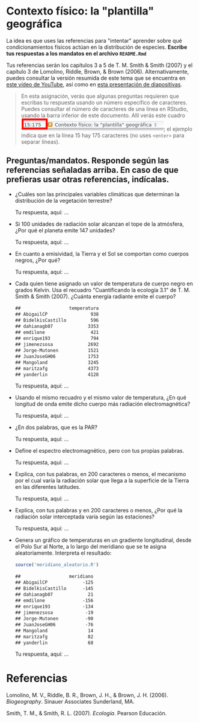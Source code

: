 
<!-- Este .md fue generado a partir del .Rmd homónimo. Edítese el .Rmd -->
Contexto físico: la "plantilla" geográfica
==========================================

La idea es que uses las referencias para "intentar" aprender sobre qué condicionamientos físicos actúan en la distribución de especies. **Escribe tus respuestas a los mandatos en el archivo `README.Rmd`**

Tus referencias serán los capítulos 3 a 5 de T. M. Smith & Smith (2007) y el capítulo 3 de Lomolino, Riddle, Brown, & Brown (2006). Alternativamente, puedes consultar la versión resumida de este tema que se encuentra en [este vídeo de YouTube](https://www.youtube.com/watch?v=R8m_EmZsxJU), así como en [esta presentación de diapositivas](https://drive.google.com/file/d/1-3os3Y9b6V2IkPhMUTYtbvIQag7dfeIL/view?usp=sharing).

> En esta asignación, verás que algunas preguntas requieren que escribas tu respuesta usando un número específico de caracteres. Puedes consultar el número de caracteres de una línea en RStudio, usando la barra inferior de este documento. Allí verás este cuadro ![](filas_columnas.png); el ejemplo indica que en la línea 15 hay 175 caracteres (no uses `<enter>` para separar líneas).

Preguntas/mandatos. Responde según las referencias señaladas arriba. En caso de que prefieras usar otras referencias, indícalas.
--------------------------------------------------------------------------------------------------------------------------------

-   ¿Cuáles son las principales variables climáticas que determinan la distribución de la vegetación terrestre?

    Tu respuesta, aquí: ...

-   Si 100 unidades de radiación solar alcanzan el tope de la atmósfera, ¿Por qué el planeta emite 147 unidades?

    Tu respuesta, aquí: ...

-   En cuanto a emisividad, la Tierra y el Sol se comportan como cuerpos negros, ¿Por qué?

    Tu respuesta, aquí: ...

-   Cada quien tiene asignado un valor de temperatura de cuerpo negro en grados Kelvin. Usa el recuadro "Cuantificando la ecología 3.1" de T. M. Smith & Smith (2007). ¿Cuánta energía radiante emite el cuerpo?

        ##                  temperatura
        ## AbigailCP                938
        ## BidelkisCastillo         596
        ## dahianagb07             3353
        ## emdilone                 421
        ## enrique193               794
        ## jimenezsosa             2692
        ## Jorge-Mutonen           1521
        ## JuanJoseGH06            1753
        ## Mangoland               3245
        ## maritzafg               4373
        ## yanderlin               4128

    Tu respuesta, aquí: ...

-   Usando el mismo recuadro y el mismo valor de temperatura, ¿En qué longitud de onda emite dicho cuerpo más radiación electromagnética?

    Tu respuesta, aquí: ...

-   ¿En dos palabras, que es la PAR?

    Tu respuesta, aquí: ...

-   Define el espectro electromagnético, pero con tus propias palabras.

    Tu respuesta, aquí: ...

-   Explica, con tus palabras, en 200 caracteres o menos, el mecanismo por el cual varía la radiación solar que llega a la superficie de la Tierra en las diferentes latitudes.

    Tu respuesta, aquí: ...

-   Explica, con tus palabras y en 200 caracteres o menos, ¿Por qué la radiación solar interceptada varía según las estaciones?

    Tu respuesta, aquí: ...

-   Genera un gráfico de temperaturas en un gradiente longitudinal, desde el Polo Sur al Norte, a lo largo del meridiano que se te asigna aleatoriamente. Interpreta el resultado:

    ``` r
    source('meridiano_aleatorio.R')
    ```

        ##                  meridiano
        ## AbigailCP             -125
        ## BidelkisCastillo      -145
        ## dahianagb07             21
        ## emdilone              -156
        ## enrique193            -134
        ## jimenezsosa            -19
        ## Jorge-Mutonen          -90
        ## JuanJoseGH06           -76
        ## Mangoland               14
        ## maritzafg               82
        ## yanderlin               68

    Tu respuesta, aquí: ...

Referencias
===========

Lomolino, M. V., Riddle, B. R., Brown, J. H., & Brown, J. H. (2006). *Biogeography*. Sinauer Associates Sunderland, MA.

Smith, T. M., & Smith, R. L. (2007). *Ecología*. Pearson Educación.

